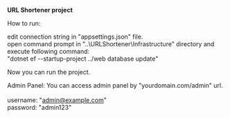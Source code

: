<strong>URL Shortener project</strong>


How to run:

edit connection string in "appsettings.json" file.</br>
open command prompt in "..\URLShortener\Infrastructure" directory and execute following command:</br>
"dotnet ef --startup-project ../web database update"

Now you can run the project.

Admin Panel:
You can access admin panel by "yourdomain.com/admin" url.<br>
</br>
username: "admin@example.com"</br>
password: "admin123"

